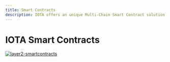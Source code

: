 ```yaml
---
title: Smart Contracts
description: IOTA offers an unique Multi-Chain Smart Contract solution that is compatible with Solidity, Rust, Go and Linux.
---
```



# IOTA Smart Contracts

[![layer2-smartcontracts](/img/learn/layer2-smart-contracts.png)](/img/learn/layer2-smart-contracts.png)

